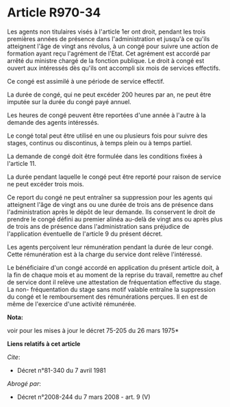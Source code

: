 # Article R970-34

Les agents non titulaires visés à l'article 1er ont droit, pendant les trois premières années de présence dans
l'administration et jusqu'à ce qu'ils atteignent l'âge de vingt ans révolus, à un congé pour suivre une action de formation
ayant reçu l'agrément de l'Etat. Cet agrément est accordé par arrêté du ministre chargé de la fonction publique. Le droit à
congé est ouvert aux intéressés dès qu'ils ont accompli six mois de services effectifs.

Ce congé est assimilé à une période de service effectif.

La durée de congé, qui ne peut excéder 200 heures par an, ne peut être imputée sur la durée du congé payé annuel.

Les heures de congé peuvent être reportées d'une année à l'autre à la demande des agents intéressés.

Le congé total peut être utilisé en une ou plusieurs fois pour suivre des stages, continus ou discontinus, à temps plein ou à
temps partiel.

La demande de congé doit être formulée dans les conditions fixées à l'article 11.

La durée pendant laquelle le congé peut être reporté pour raison de service ne peut excéder trois mois.

Ce report du congé ne peut entraîner sa suppression pour les agents qui atteignent l'âge de vingt ans ou une durée de trois
ans de présence dans l'administration après le dépôt de leur demande. Ils conservent le droit de prendre le congé défini au
premier alinéa au-delà de vingt ans ou après plus de trois ans de présence dans l'administration sans préjudice de
l'application éventuelle de l'article 9 du présent décret.

Les agents perçoivent leur rémunération pendant la durée de leur congé. Cette rémunération est à la charge du service dont
relève l'intéressé.

Le bénéficiaire d'un congé accordé en application du présent article doit, à la fin de chaque mois et au moment de la reprise
du travail, remettre au chef de service dont il relève une attestation de fréquentation effective du stage. La non-
fréquentation du stage sans motif valable entraîne la suppression du congé et le remboursement des rémunérations perçues. Il
en est de même de l'exercice d'une activité rémunérée.

**Nota:**

voir pour les mises à jour le décret 75-205 du 26 mars 1975*

**Liens relatifs à cet article**

_Cite_:

  - Décret n°81-340 du 7 avril 1981

_Abrogé par_:

  - Décret n°2008-244 du 7 mars 2008 - art. 9 (V)

